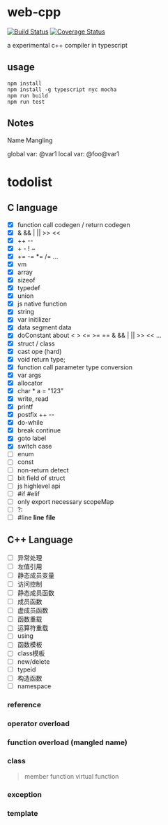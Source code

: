 # web-cpp
[![Build Status](https://www.travis-ci.org/zurl/web-cpp.svg?branch=master)](https://www.travis-ci.org/zurl/web-cpp)
[![Coverage Status](https://coveralls.io/repos/github/zurl/web-cpp/badge.svg)](https://coveralls.io/github/zurl/web-cpp)


a experimental c++ compiler in typescript

## usage

```shell
npm install
npm install -g typescript nyc mocha
npm run build
npm run test
```

## Notes

Name Mangling

global var: @var1
local var:  @foo@var1

# todolist

## C language

- [X] function call codegen / return codegen
- [X] & && | || >> <<
- [X] ++ --
- [X] \+ \- ! ~
- [X] += -= *= /= ...
- [X] vm
- [X] array
- [X] sizeof
- [X] typedef
- [X] union
- [X] js native function
- [X] string
- [X] var initilizer
- [X] data segment data
- [X] doConstant about < > <= >= == & && | || >> << ...
- [X] struct / class
- [X] cast ope (hard)
- [X] void return type;
- [X] function call parameter type conversion
- [X] var args
- [X] allocator
- [X] char * a = "123"
- [X] write, read
- [X] printf
- [X] postfix ++ --
- [X] do-while
- [X] break continue
- [X] goto label
- [X] switch case
- [ ] enum
- [ ] const
- [ ] non-return detect
- [ ] bit field of struct
- [ ] js highlevel api
- [ ] #if #elif
- [ ] only export necessary scopeMap
- [ ] ?:
- [ ] #line __line__ __file__
## C++ Language
- [ ] 异常处理
- [ ] 左值引用
- [ ] 静态成员变量
- [ ] 访问控制
- [ ] 静态成员函数
- [ ] 成员函数
- [ ] 虚成员函数
- [ ] 函数重载
- [ ] 运算符重载
- [ ] using
- [ ] 函数模板
- [ ] class模板
- [ ] new/delete
- [ ] typeid
- [ ] 构造函数
- [ ] namespace
### reference
### operator overload
### function overload (mangled name)
### class
> member function
> virtual function
### exception
### template


